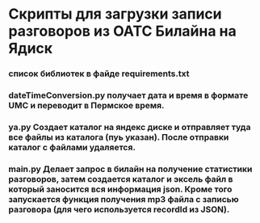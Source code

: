 # Скрипты для загрузки записи разговоров из ОАТС Билайна на Ядиск
### список библиотек в файде requirements.txt
### dateTimeConversion.py получает дата и время в формате UMC и переводит в Пермское время.
### ya.py Создает каталог на яндекс диске и отправляет туда все файлы из каталога (пуь указан). После отправки каталог с файлами удаляется.
### main.py Делает запрос в билайн на получение статистики разговоров, затем создается каталог и эксель файл в который заносится вся информация json. Кроме того запускается функция получения mp3 файла с записью разговора (для чего используется recordId из JSON).
